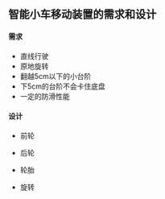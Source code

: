 ## 智能小车移动装置的需求和设计

#### 需求
- 直线行驶
- 原地旋转
- 翻越5cm以下的小台阶
- 下5cm的台阶不会卡住底盘
- 一定的防滑性能

#### 设计
- 前轮

- 后轮

- 轮胎

- 旋转
